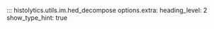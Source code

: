 ::: histolytics.utils.im.hed_decompose
    options.extra:
      heading_level: 2
      show_type_hint: true
